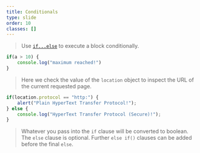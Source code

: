 ```yaml
---
title: Conditionals
type: slide
order: 10
classes: []
---
```


> Use [`if...else`](https://developer.mozilla.org/en-US/docs/Web/JavaScript/Reference/Statements/if...else) to execute a block conditionally.

```js
if(a > 10) {
    console.log("maximum reached!")
}
```

> Here we check the value of the `location` object to inspect the URL of the current requested page.

```js
if(location.protocol == "http:") {
    alert("Plain HyperText Transfer Protocol!");
} else {
    console.log("HyperText Transfer Protocol (Secure)!");
}
```

> Whatever you pass into the `if` clause will be converted to boolean.
> The `else` clause is optional.
> Further `else if()` clauses can be added before the final `else`.